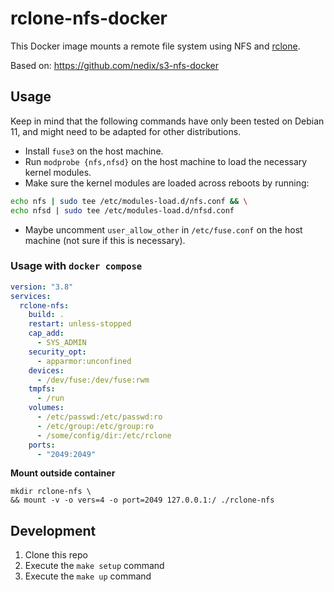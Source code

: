 # rclone-nfs-docker

This Docker image mounts a remote file system using NFS and [rclone](https://github.com/rclone/rclone).

Based on: https://github.com/nedix/s3-nfs-docker

## Usage

Keep in mind that the following commands have only been tested on Debian 11, and might need to be adapted for other distributions.

- Install `fuse3` on the host machine.
- Run `modprobe {nfs,nfsd}` on the host machine to load the necessary kernel modules.
- Make sure the kernel modules are loaded across reboots by running:

```sh
echo nfs | sudo tee /etc/modules-load.d/nfs.conf && \
echo nfsd | sudo tee /etc/modules-load.d/nfsd.conf
```

- Maybe uncomment `user_allow_other` in `/etc/fuse.conf` on the host machine (not sure if this is necessary).

### Usage with `docker compose`

```yaml
version: "3.8"
services:
  rclone-nfs:
    build: .
    restart: unless-stopped
    cap_add:
      - SYS_ADMIN
    security_opt:
      - apparmor:unconfined
    devices:
      - /dev/fuse:/dev/fuse:rwm
    tmpfs:
      - /run
    volumes:
      - /etc/passwd:/etc/passwd:ro
      - /etc/group:/etc/group:ro
      - /some/config/dir:/etc/rclone
    ports:
      - "2049:2049"
```

**Mount outside container**

```shell
mkdir rclone-nfs \
&& mount -v -o vers=4 -o port=2049 127.0.0.1:/ ./rclone-nfs
```

## Development

1. Clone this repo
2. Execute the `make setup` command
3. Execute the `make up` command
